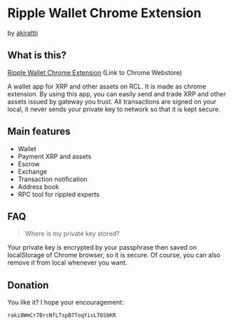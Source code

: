 # Ripple Wallet Chrome Extension 
  
  by [akirattii](https://plus.google.com/+AkiraTanakaakirattii)


## What is this?

[Ripple Wallet Chrome Extension](https://chrome.google.com/webstore/detail/ripple-wallet/pbdihppojjickcoendiloibpjokjaobc) (Link to Chrome Webstore)  
  
A wallet app for XRP and other assets on RCL. It is made as chrome extension.
By using this app, you can easily send and trade XRP and other assets issued by gateway you trust.
All transactions are signed on your local, it never sends your private key to network so that it is kept secure.


## Main features

+ Wallet
+ Payment XRP and assets
+ Escrow
+ Exchange
+ Transaction notification
+ Address book
+ RPC tool for rippled experts


## FAQ

> Where is my private key stored?

Your private key is encrypted by your passphrase then saved on localStorage of Chrome browser, so it is secure. Of course, you can also remove it from local whenever you want.


## Donation

You like it? I hope your encouragement:

`raki8WmCr7BrcNfLTspB7ToqYivLT6SbKR`
